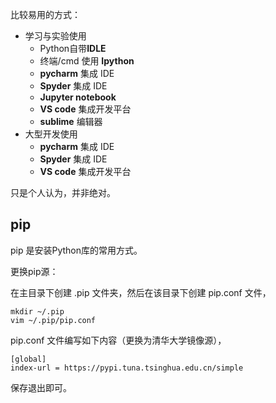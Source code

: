 比较易用的方式：

* 学习与实验使用
  * Python自带**IDLE** 
  * 终端/cmd 使用 **Ipython**
  * **pycharm** 集成 IDE
  * **Spyder** 集成 IDE
  * **Jupyter notebook** 
  * **VS code** 集成开发平台
  * **sublime** 编辑器
* 大型开发使用
  * **pycharm** 集成 IDE
  * **Spyder** 集成 IDE
  * **VS code** 集成开发平台

只是个人认为，并非绝对。



## pip

pip 是安装Python库的常用方式。

更换pip源：

在主目录下创建 .pip 文件夹，然后在该目录下创建 pip.conf 文件，

```shell
mkdir ~/.pip
vim ~/.pip/pip.conf
```

pip.conf 文件编写如下内容（更换为清华大学镜像源），

```
[global]
index-url = https://pypi.tuna.tsinghua.edu.cn/simple
```

保存退出即可。

 